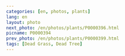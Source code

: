 ```yaml
---
categories: [en, photos, plants]
lang: en
layout: photo
next_photo: /en/photos/plants/P0000396.html
picname: P0000394
prev_photo: /en/photos/plants/P0000399.html
tags: [Dead Grass, Dead Tree]
---
```

